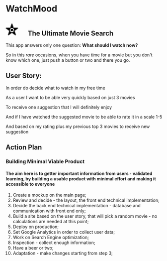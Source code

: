 # WatchMood

## <img src="images/Movie_1.png" width="40"> &emsp; The Ultimate Movie Search


This app answers only one question: __What should I watch now?__


So in this _rare_ occasions, when you have time for a movie but you don't know which one, just push a button or two and there you go.


## User Story:

In order do decide what to watch in my free time

As a user I want to be able very quickly based on just 3 movies

To receive one suggestion that I will definitely enjoy

And if I have watched the suggested movie to be able to rate it in a scale 1-5

And based on my rating plus my previous top 3 movies to receive new suggestion


## Action Plan

### Building Minimal Viable Product
#### The aim here is to getter important information from users - validated learning, by building a usable product with minimal effort and making it accessible to everyone

1. Create a mockup on the main page;
2. Review and decide - the layout, the front end technical implementation;
3. Decide the back end technical implementation - database and communication with front end only;
4. Build a site based on the user story, that will pick a random movie - no calculations are needed at this point;
5. Deploy on production;
6. Set Google Analytics in order to collect user data;
7. Work on Search Engine optimization;
8. Inspection - collect enough information;
9. Have a beer or two;
10. Adaptation - make changes starting from step 3;
